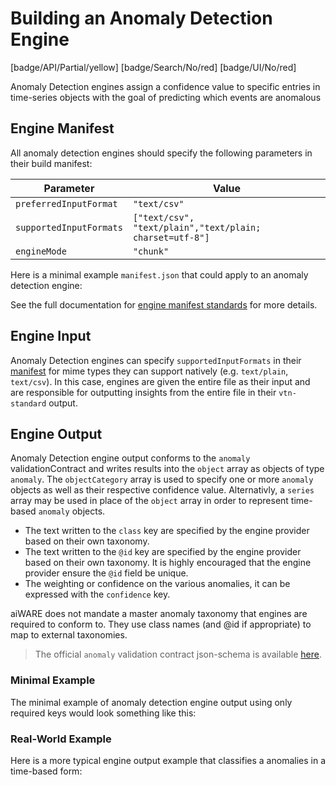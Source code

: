# Building an Anomaly Detection Engine

[badge/API/Partial/yellow]
[badge/Search/No/red]
[badge/UI/No/red]

Anomaly Detection engines assign a confidence value to specific entries in time-series objects with the goal of predicting which events are anomalous

## Engine Manifest

All anomaly detection engines should specify the following parameters in their build manifest:

| Parameter | Value |
| --------- | ----- |
| `preferredInputFormat` | `"text/csv"` |
| `supportedInputFormats` | `["text/csv", "text/plain","text/plain; charset=utf-8"]` |
| `engineMode` | `"chunk"` |

Here is a minimal example `manifest.json` that could apply to an anomaly detection engine:

[](manifest.example.json ':include :type=code json')

See the full documentation for [engine manifest standards](/developer/engines/standards/engine-manifest/) for more details.

## Engine Input

Anomaly Detection engines can specify `supportedInputFormats` in their [manifest](/developer/engines/standards/engine-manifest/) for mime types they can support natively (e.g. `text/plain`, `text/csv`).
In this case, engines are given the entire file as their input and are responsible for outputting insights from the entire file in their `vtn-standard` output.

## Engine Output

Anomaly Detection engine output conforms to the `anomaly` validationContract and writes results into the `object` array as objects of type `anomaly`.
The `objectCategory` array is used to specify one or more `anomaly` objects as well as their respective confidence value. Alternativly, a `series` array may be used in place of the `object` array in order to represent time-based `anomaly` objects.

- The text written to the `class` key are specified by the engine provider based on their own taxonomy.
- The text written to the `@id` key are specified by the engine provider based on their own taxonomy. It is highly encouraged that the engine provider ensure the `@id` field be unique.
- The weighting or confidence on the various anomalies, it can be expressed with the `confidence` key.

aiWARE does not mandate a master anomaly taxonomy that engines are required to conform to.
They use class names (and @id if appropriate) to map to external taxonomies.

> The official `anomaly` validation contract json-schema is available
[here](/schemas/vtn-standard/anomaly/anomaly.json ':ignore').

### Minimal Example

The minimal example of anomaly detection engine output using only required keys would look something like this:

[](../../../../../../schemas/vtn-standard/anomaly/examples/object-simple.json ':include :type=code json')

### Real-World Example

Here is a more typical engine output example that classifies a anomalies in a time-based form:

[](../../../../../../schemas/vtn-standard/anomaly/examples/real-world.json ':include :type=code json')
